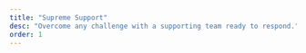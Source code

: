 ```yaml
---
title: "Supreme Support"
desc: "Overcome any challenge with a supporting team ready to respond."
order: 1
---
```

<svg
    width="100%"
    height="100%"
    viewBox="0 0 24 24"
    fill="none"
    stroke-width="2"
    stroke-linecap="round"
    stroke-linejoin="round"
    class="feather feather-zap stroke-ternary"
    ><circle cx="12" cy="12" r="10"></circle><circle cx="12" cy="12" r="4"
    ></circle><path
        d="m4.93 4.93 4.24 4.24m5.66 5.66 4.24 4.24m-4.24-9.9 4.24-4.24m-4.24 4.24 3.53-3.53M4.93 19.07l4.24-4.24"
    ></path>
</svg>